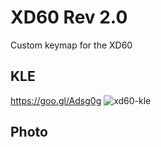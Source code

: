 # XD60 Rev 2.0
Custom keymap for the XD60

## KLE
https://goo.gl/Adsg0g
![xd60-kle](https://cloud.githubusercontent.com/assets/100900/25939981/5769898a-35d0-11e7-8339-d844f5a393da.png)

## Photo

